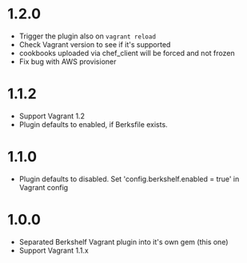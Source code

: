 # 1.2.0
- Trigger the plugin also on `vagrant reload`
- Check Vagrant version to see if it's supported
- cookbooks uploaded via chef_client will be forced and not frozen
- Fix bug with AWS provisioner

# 1.1.2
- Support Vagrant 1.2
- Plugin defaults to enabled, if Berksfile exists.

# 1.1.0
- Plugin defaults to disabled. Set 'config.berkshelf.enabled = true' in Vagrant config

# 1.0.0
- Separated Berkshelf Vagrant plugin into it's own gem (this one)
- Support Vagrant 1.1.x
